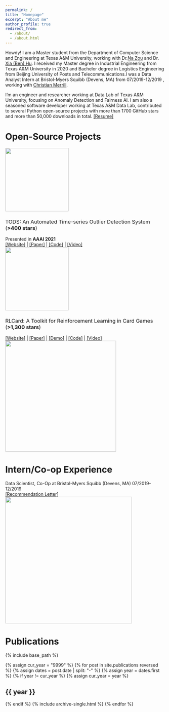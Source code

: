 ```yaml
---
permalink: /
title: "Homepage"
excerpt: "About me"
author_profile: true
redirect_from: 
  - /about/
  - /about.html
---
```


Howdy! I am a Master student from the Department of Computer Science and Engineering at Texas A&M University, working with Dr.[Na Zou](https://engineering.tamu.edu/etid/profiles/zou-na.html) and Dr. [Xia (Ben) Hu](http://faculty.cs.tamu.edu/xiahu/). I received my Master degree in Industrial Engineering from Texas A&M University in 2020 and Bachelor degree in Logistics Engineering from Beijing University of Posts and Telecommunications.I was a Data Analyst Intern at Bristol-Myers Squibb (Devens, MA) from 07/2019-12/2019 , working with [Christian Merrill](https://www.linkedin.com/in/christian-merrill-85186488/).

I’m an engineer and researcher working at Data Lab of Texas A&M University, focusing on Anomaly Detection and Fairness AI. I am also a seasoned software developer working at Texas A&M Data Lab, contributed to several Python open-source projects with more than 1700 GitHub stars and more than 50,000 downloads in total. <a href="https://mia1996.github.io/files/Resume_MingyangWan_2021.pdf">[Resume]</a>

<h1> Open-Source Projects </h1>
<img src="https://raw.githubusercontent.com/datamllab/tods/master/docs/img/tods_logo.png" width="200">
<h3 class="archive__item-title" itemprop="headline" style="font-weight:normal;"> TODS: An Automated Time-series Outlier Detection System (<b>>400 stars</b>) </h3>
Presented in <b>AAAI 2021</b>
<br>
<a href="https://tods-doc.github.io/">[Website]</a>
|
<a href="https://arxiv.org/pdf/2009.09822.pdf">[Paper]</a>
|
<a href="https://github.com/datamllab/tods">[Code]</a>
|
<a href="https://www.youtube.com/watch?v=H0bBXuDUe7s">[Video]</a>
<br>

<img src="https://daochenzha.github.io/files/rlcard/logo.jpg" width="200">
<h3 class="archive__item-title" itemprop="headline" style="font-weight:normal;"> RLCard: A Toolkit for Reinforcement Learning in Card Games (<b>>1,300 stars</b>) </h3>
<a href="http://rlcard.org/">[Website]</a>
|
<a href="https://daochenzha.github.io/files/rlcard-a-platform.pdf">[Paper]</a>
|
<a href="https://douzero.org/">[Demo]</a>
|
<a href="https://github.com/datamllab/rlcard">[Code]</a>
|
<a href="https://www.youtube.com/watch?v=krK2jmSdKZc">[Video]</a>
<br>
<img src="https://daochenzha.github.io/files/douzero-gif.gif" width="350">

<h1> Intern/Co-op Experience </h1>
Data Scientist, Co-Op at Bristol-Myers Squibb (Devens, MA)	07/2019-12/2019
<br>
<a href="https://mia1996.github.io/files/Recommendation_Letter.pdf">[Recommendation Letter]</a>
<br>
<img src="https://mia1996.github.io/files/Co-op.jpg" width="400">

<h1> Publications </h1>

{% include base_path %}

{% assign cur_year = "9999" %}
{% for post in site.publications reversed %}
  {% assign dates = post.date | split: "-" %}
  {% assign year = dates.first %}
  {% if year != cur_year %}
    {% assign cur_year = year %}
<h2> {{ year }} </h2>
  {% endif %}
  {% include archive-single.html %}
{% endfor %}

